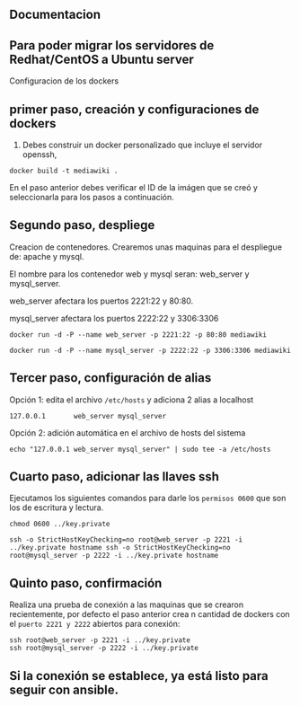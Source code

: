 Documentacion 
-------------------------------------------
Para poder migrar los servidores de Redhat/CentOS a Ubuntu server
-------------------------------------------
Configuracion de los dockers


primer paso, creación y configuraciones de dockers
-------------------------------------------

1. Debes construir un docker personalizado que incluye el servidor openssh,

```
docker build -t mediawiki . 
```
En el paso anterior debes verificar el ID de la imágen que se creó y seleccionarla para los pasos a continuación.

Segundo paso, despliege
-------------------------------------------
Creacion de contenedores.
Crearemos unas maquinas para el despliegue de: apache y mysql.

El nombre para los contenedor web y mysql seran: web_server y mysql_server.

web_server afectara los puertos 2221:22 y 80:80.

mysql_server afectara los puertos 2222:22 y 3306:3306

```
docker run -d -P --name web_server -p 2221:22 -p 80:80 mediawiki
```

```
docker run -d -P --name mysql_server -p 2222:22 -p 3306:3306 mediawiki
```

Tercer paso, configuración de alias
-------------------------------------------

Opción 1: edita el archivo ```/etc/hosts``` y adiciona 2 alias a localhost
```
127.0.0.1       web_server mysql_server
```
Opción 2: adición automática en el archivo de hosts del sistema
```
echo "127.0.0.1 web_server mysql_server" | sudo tee -a /etc/hosts
```

Cuarto paso, adicionar las llaves ssh
-------------------------------------------
Ejecutamos los siguientes comandos para darle los ```permisos 0600``` que son los de escritura y lectura. 
```
chmod 0600 ../key.private
```

```
ssh -o StrictHostKeyChecking=no root@web_server -p 2221 -i ../key.private hostname ssh -o StrictHostKeyChecking=no root@mysql_server -p 2222 -i ../key.private hostname
```

Quinto paso, confirmación
-------------------------------------------
Realiza una prueba de conexión a las maquinas que se crearon recientemente, por defecto el paso anterior crea n cantidad de dockers con el ```puerto 2221 y 2222``` abiertos para conexión:
```
ssh root@web_server -p 2221 -i ../key.private 
ssh root@mysql_server -p 2222 -i ../key.private
```

Si la conexión se establece, ya está listo para seguir con ansible.
-------------------------------------------
